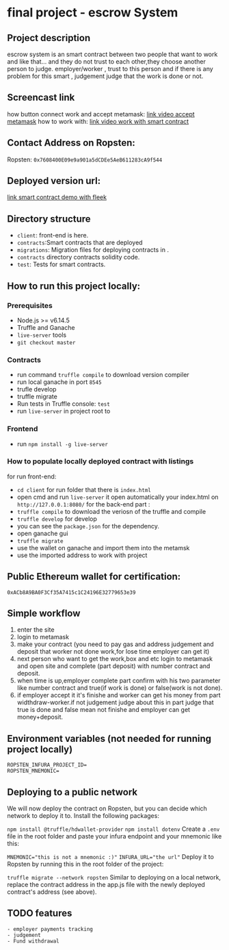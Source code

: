 # final project - escrow System


## Project description

escrow system is an smart contract between two people that want to work and like that...
and they do not trust to each other,they choose another person to judge. employer/worker , trust to this person and if there is any problem for this smart , judgement judge that the work is done or not.

## Screencast link
how button connect work and accept metamask:
[link video accept metamask](https://youtu.be/m8RfAtpv85U)
how to work with:
[link video work with smart contract](https://youtu.be/WTv84MzZHwc)

## Contact Address on Ropsten:

Ropsten:
`0x7608400E09e9a901a5dCDEe5AeB611283cA9f544`

## Deployed version url:

[link smart contract demo with fleek](divine-cherry-7104.on.fleek.co)

## Directory structure

- `client`: front-end is here.
- `contracts`:Smart contracts that are deployed
- `migrations`: Migration files for deploying contracts in .
- `contracts` directory contracts solidity code.
- `test`: Tests for smart contracts.


## How to run this project locally:

### Prerequisites

- Node.js >= v6.14.5
- Truffle  and Ganache
- `live-server` tools
- `git checkout master`

### Contracts

- run command `truffle compile` to download version compiler
- run local ganache in port `8545` 
- trufle develop
- truffle migrate 
- Run tests in Truffle console: `test`
- run `live-server` in project root to 

### Frontend

- run `npm install -g live-server`

### How to populate locally deployed contract with listings
for run front-end:
- `cd client` for run folder that there is `index.html` 
- open cmd and run `live-server` it open automatically your index.html on `http://127.0.0.1:8080/`
for the back-end part :
- `truffle compile` to download the veriosn of the truffle and compile
- `truffle develop` for develop
- you can see the `package.json` for the dependency.
- open ganache gui 
- `truffle migrate ` 
- use the wallet on ganache and import them into the metamsk 
- use the imported address to work with project



## Public Ethereum wallet for certification:

`0xACb8A9BA0F3Cf35A7415c1C24196E32779653e39`


## Simple workflow

1. enter the site 
2. login to metamask 
3. make your contract (you need to pay gas and address judgement and deposit that worker not done work,for lose time employer can get it)
4. next person who want to get the work,box and etc login to metamask and open site and complete (part deposit) with number contract and deposit.
5. when time is up,employer complete part confirm with his two parameter like number contract and true(if work is done) or false(work is not done).
6. if employer accept it it's finishe and worker can get his money from part widthdraw-worker.if not judgement judge about this in part judge that true is done and false mean not finishe and employer can get money+deposit.


## Environment variables (not needed for running project locally)

```
ROPSTEN_INFURA_PROJECT_ID=
ROPSTEN_MNEMONIC=
```

## Deploying to a public network
We will now deploy the contract on Ropsten, but you can decide which network to deploy it to. Install the following packages:

`npm install @truffle/hdwallet-provider`
`npm install dotenv`
Create a `.env` file in the root folder and paste your infura endpoint and your mnemonic like this:

`MNEMONIC="this is not a mnemonic :)"`
`INFURA_URL="the url"`
Deploy it to Ropsten by running this in the root folder of the project:

`truffle migrate --network ropsten`
Similar to deploying on a local network, replace the contract address in the app.js file with the newly deployed contract's address (see above).

## TODO features
```
- employer payments tracking
- judgement
- Fund withdrawal
```




